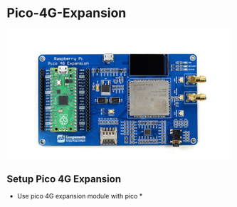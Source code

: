 # Pico-4G-Expansion

<img src = "https://github.com/sbcshop/Pico-4G-Expansion/blob/main/img.png" />

## Setup Pico 4G Expansion
  * Use pico 4G expansion module with pico 
    *
  
